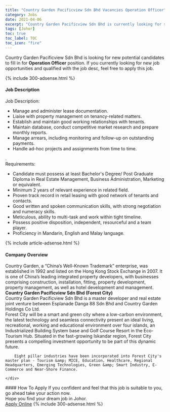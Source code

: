 ```yaml
---
title: "Country Garden Pacificview Sdn Bhd Vacancies Operation Officer" 
category: Jobs 
date: 2021-04-06 
excerpt: "Country Garden Pacificview Sdn Bhd is currently looking for suitable person to fill in the Operation Officer which based in Johor" 
tags: [Johor] 
toc: true 
toc_label: TOC 
toc_icon: "fire" 
--- 
```


<p>Country Garden Pacificview Sdn Bhd is looking for new potential candidates to fill in for <b>Operation Officer</b> position. If you currently looking for new job opportunities and qualified with the job desc, feel free to apply this job.
</p>{% include 300-adsense.html %} 
<div><div><h4>Job Description</h4></div><div><div><span><div><div>Job Description:</div><ul><li>Manage and administer lease documentation.</li><li>Liaise with property management on tenancy-related matters.</li><li>Establish and maintain good working relationships with tenants.</li><li>Maintain database, conduct competitive market research and prepare monthly reports.</li><li>Manage arrears, including monitoring and follow-up on outstanding payments.</li><li>Handle ad-hoc projects and assignments from time to time.</li></ul><div>.</div><div>Requirements:</div><ul><li>Candidate must possess at least Bachelor's Degree/ Post Graduate Diploma in Real Estate Management, Business Administration, Marketing or equivalent.</li><li>Minimum 2 years of relevant experience in related field.</li><li>Proven track record in retail leasing with good network of tenants and contacts.</li><li>Good written and spoken communication skills, with strong negotiation and numeracy skills.</li><li>Meticulous, ability to multi-task and work within tight timeline.</li><li>Possess positive disposition, independent, resourceful and a team player.</li><li>Proficiency in Mandarin, English and Malay language.&#160;</li></ul></div></span></div></div></div> 
{% include article-adsense.html %} 
<div><div><h4>Company Overview</h4></div><div><div><span><div><div>
<div>
<div>
			Country Garden, a &#8220;China&#8217;s Well-Known Trademark&#8221; enterprise, was established in 1992 and listed on the Hong Kong Stock Exchange in 2007. It is one of China&#8217;s leading integrated property developers, with businesses comprising construction, installation, fitting, property development, property management, as well as hotel development and management.</div>
<div>
<strong>Country Garden Pacificview Sdn Bhd (Forest City)</strong></div>
<div>
			Country Garden Pacificview Sdn Bhd is a master developer and real estate joint venture between Esplanade Danga 88 Sdn Bhd and Country Garden Holdings Co Ltd.</div>
<div>
			Forest City will be a smart and green city where a low-carbon environment, the latest technology and seamless connectivity present an ideal living, recreational, working and educational environment over four islands, an Industrialized Building System base and Golf Course Resort in the Eco-Tourism Hub. Situated in the fast-growing Iskandar region, Forest City presents a compelling investment opportunity to be part of this dynamic future.</div>
		
		Eight pillar industries have been incorporated into Forest City's master plan - Tourism &amp; MICE, Education, Healthcare, Regional Headquarters, Emerging Technologies, Green &amp; Smart Industry, E-Commerce and Near-Shore Finance.
		
	</div>
</div></div></span></div></div></div> 
#### How To Apply 
If you confident and feel that this job is suitable to you, go ahead take your action now. <br/> 
Hope you find your dream job in Johor. <br/> 
<a href="https://www.jobstreet.com.my/en/job/operation-officer-4526399?jobId=jobstreet-my-job-4526399&" class="btn btn--info" target="_blank" rel="nofollow noopenner">Apply Online</a> 
{% include 300-adsense.html %} 